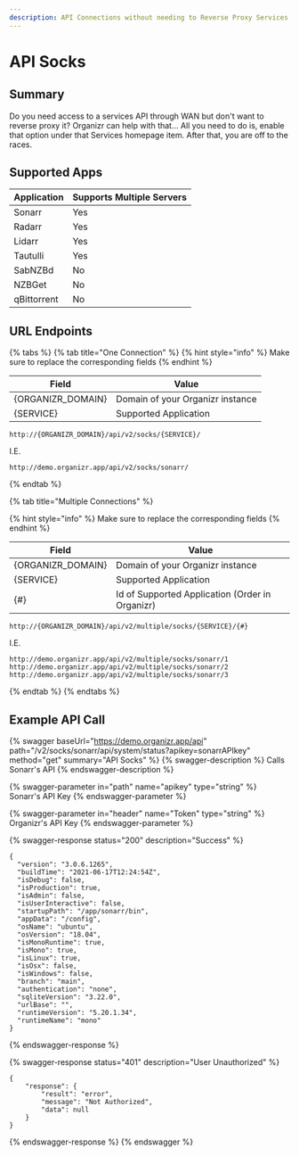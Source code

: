 ```yaml
---
description: API Connections without needing to Reverse Proxy Services
---
```


# API Socks

## Summary

Do you need access to a services API through WAN but don't want to reverse proxy it?  Organizr can help with that...  All you need to do is, enable that option under that Services homepage item.  After that, you are off to the races.

## Supported Apps

| Application | Supports Multiple Servers |
| ----------- | ------------------------- |
| Sonarr      | Yes                       |
| Radarr      | Yes                       |
| Lidarr      | Yes                       |
| Tautulli    | Yes                       |
| SabNZBd     | No                        |
| NZBGet      | No                        |
| qBittorrent | No                        |

## URL Endpoints

{% tabs %}
{% tab title="One Connection" %}
{% hint style="info" %}
Make sure to replace the corresponding fields
{% endhint %}

| Field              | Value                            |
| ------------------ | -------------------------------- |
| {ORGANIZR\_DOMAIN} | Domain of your Organizr instance |
| {SERVICE}          | Supported Application            |

```
http://{ORGANIZR_DOMAIN}/api/v2/socks/{SERVICE}/
```

I.E.

```
http://demo.organizr.app/api/v2/socks/sonarr/
```
{% endtab %}

{% tab title="Multiple Connections" %}


{% hint style="info" %}
Make sure to replace the corresponding fields
{% endhint %}

| Field              | Value                                           |
| ------------------ | ----------------------------------------------- |
| {ORGANIZR\_DOMAIN} | Domain of your Organizr instance                |
| {SERVICE}          | Supported Application                           |
| {#}                | Id of Supported Application (Order in Organizr) |

```
http://{ORGANIZR_DOMAIN}/api/v2/multiple/socks/{SERVICE}/{#}
```

I.E.

```
http://demo.organizr.app/api/v2/multiple/socks/sonarr/1
http://demo.organizr.app/api/v2/multiple/socks/sonarr/2
http://demo.organizr.app/api/v2/multiple/socks/sonarr/3
```
{% endtab %}
{% endtabs %}

## Example API Call

{% swagger baseUrl="https://demo.organizr.app/api" path="/v2/socks/sonarr/api/system/status?apikey=sonarrAPIkey" method="get" summary="API Socks" %}
{% swagger-description %}
Calls Sonarr's API
{% endswagger-description %}

{% swagger-parameter in="path" name="apikey" type="string" %}
Sonarr's API Key
{% endswagger-parameter %}

{% swagger-parameter in="header" name="Token" type="string" %}
Organizr's API Key
{% endswagger-parameter %}

{% swagger-response status="200" description="Success" %}
```
{
  "version": "3.0.6.1265",
  "buildTime": "2021-06-17T12:24:54Z",
  "isDebug": false,
  "isProduction": true,
  "isAdmin": false,
  "isUserInteractive": false,
  "startupPath": "/app/sonarr/bin",
  "appData": "/config",
  "osName": "ubuntu",
  "osVersion": "18.04",
  "isMonoRuntime": true,
  "isMono": true,
  "isLinux": true,
  "isOsx": false,
  "isWindows": false,
  "branch": "main",
  "authentication": "none",
  "sqliteVersion": "3.22.0",
  "urlBase": "",
  "runtimeVersion": "5.20.1.34",
  "runtimeName": "mono"
}
```
{% endswagger-response %}

{% swagger-response status="401" description="User Unauthorized" %}
```
{
    "response": {
        "result": "error",
        "message": "Not Authorized",
        "data": null
    }
}
```
{% endswagger-response %}
{% endswagger %}

